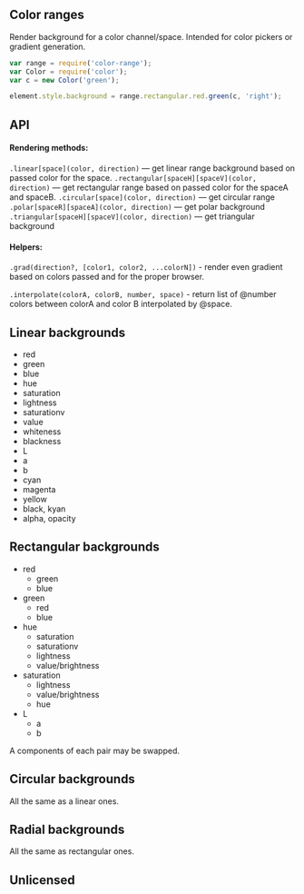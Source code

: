 ## Color ranges

Render background for a color channel/space. Intended for color pickers or gradient generation.


```js
var range = require('color-range');
var Color = require('color');
var c = new Color('green');

element.style.background = range.rectangular.red.green(c, 'right');
```

## API

#### Rendering methods:

`.linear[space](color, direction)` — get linear range background based on passed color for the space.
`.rectangular[spaceH][spaceV](color, direction)` — get rectangular range based on passed color for the spaceA and spaceB.
`.circular[space](color, direction)` — get circular range
`.polar[spaceR][spaceA](color, direction)` — get polar background
`.triangular[spaceH][spaceV](color, direction)` — get triangular background

#### Helpers:

`.grad(direction?, [color1, color2, ...colorN])` - render even gradient based on colors passed and for the proper browser.

`.interpolate(colorA, colorB, number, space)` - return list of @number colors between colorA and color B interpolated by @space.


## Linear backgrounds

* red
* green
* blue
* hue
* saturation
* lightness
* saturationv
* value
* whiteness
* blackness
* L
* a
* b
* cyan
* magenta
* yellow
* black, kyan
* alpha, opacity


## Rectangular backgrounds

* red
	* green
	* blue
* green
	* red
	* blue
* hue
	* saturation
	* saturationv
	* lightness
	* value/brightness
* saturation
	* lightness
	* value/brightness
	* hue
* L
	* a
	* b

A components of each pair may be swapped.


## Circular backgrounds

All the same as a linear ones.


## Radial backgrounds

All the same as rectangular ones.


## Unlicensed